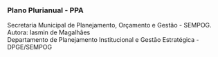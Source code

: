 ### Plano Plurianual - PPA
Secretaria Municipal de Planejamento, Orçamento e Gestão - SEMPOG. </br>
Autora: Iasmin de Magalhães</br>
Departamento de Planejamento Institucional e Gestão Estratégica - DPGE/SEMPOG
